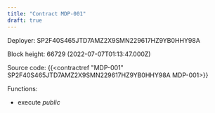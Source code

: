 ```yaml
---
title: "Contract MDP-001"
draft: true
---
```

Deployer: SP2F40S465JTD7AMZ2X9SMN229617HZ9YB0HHY98A


 



Block height: 66729 (2022-07-07T01:13:47.000Z)

Source code: {{<contractref "MDP-001" SP2F40S465JTD7AMZ2X9SMN229617HZ9YB0HHY98A MDP-001>}}

Functions:

* execute _public_
